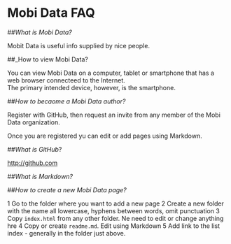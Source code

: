 Mobi Data FAQ
===

##_What is Mobi Data?_

Mobit Data is useful info supplied by nice people.

##_How to view Mobi Data?

You can view Mobi Data on a computer, tablet or smartphone that has a web browser connecteed to the Internet.  
The primary intended device, however, is the smartphone.


##_How to becaome a Mobi Data author?_

Register with GitHub, then request an invite from any member of the Mobi Data organization.

Once you are registered yu can edit or add pages using Markdown.

##_What is GitHub_?

<http://github.com>

##_What is Markdown?_




##_How to create a new Mobi Data page?_

1 Go to the folder where you want to add a new page
2 Create a new folder with the name all lowercase, hyphens between words, omit punctuation
3 Copy `index.html` from any other folder. Ne need to edit or change anything hre
4 Copy or create `readme.md`. Edit using Markdown
5 Add link to the list index - generally in the folder just above.

